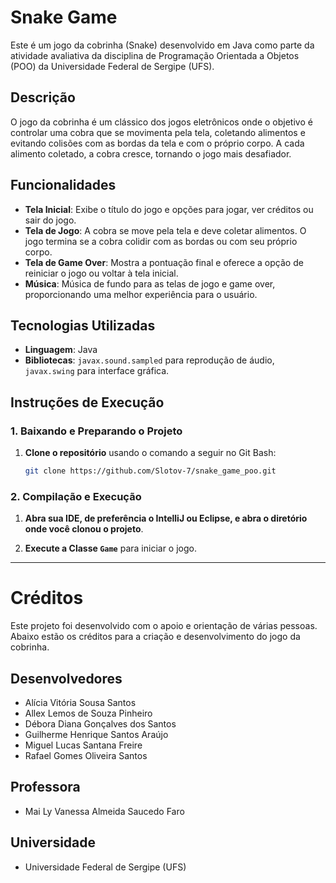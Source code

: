 # Snake Game

Este é um jogo da cobrinha (Snake) desenvolvido em Java como parte da atividade avaliativa da disciplina de Programação Orientada a Objetos (POO) da Universidade Federal de Sergipe (UFS).

## Descrição

O jogo da cobrinha é um clássico dos jogos eletrônicos onde o objetivo é controlar uma cobra que se movimenta pela tela, coletando alimentos e evitando colisões com as bordas da tela e com o próprio corpo. A cada alimento coletado, a cobra cresce, tornando o jogo mais desafiador.

## Funcionalidades

- **Tela Inicial**: Exibe o título do jogo e opções para jogar, ver créditos ou sair do jogo.
- **Tela de Jogo**: A cobra se move pela tela e deve coletar alimentos. O jogo termina se a cobra colidir com as bordas ou com seu próprio corpo.
- **Tela de Game Over**: Mostra a pontuação final e oferece a opção de reiniciar o jogo ou voltar à tela inicial.
- **Música**: Música de fundo para as telas de jogo e game over, proporcionando uma melhor experiência para o usuário.

## Tecnologias Utilizadas

- **Linguagem**: Java
- **Bibliotecas**: `javax.sound.sampled` para reprodução de áudio, `javax.swing` para interface gráfica.

## Instruções de Execução

### 1. **Baixando e Preparando o Projeto**

1. **Clone o repositório** usando o comando a seguir no Git Bash:
   ```bash
   git clone https://github.com/Slotov-7/snake_game_poo.git
   ```
### 2. **Compilação e Execução**

1. **Abra sua IDE, de preferência o IntelliJ ou Eclipse, e abra o diretório onde você clonou o projeto**.

2. **Execute a Classe `Game`** para iniciar o jogo.

---

# Créditos

Este projeto foi desenvolvido com o apoio e orientação de várias pessoas. Abaixo estão os créditos para a criação e desenvolvimento do jogo da cobrinha.

## Desenvolvedores

- Alícia Vitória Sousa Santos
- Allex Lemos de Souza Pinheiro
- Débora Diana Gonçalves dos Santos
- Guilherme Henrique Santos Araújo
- Miguel Lucas Santana Freire
- Rafael Gomes Oliveira Santos


## Professora

- Mai Ly Vanessa Almeida Saucedo Faro

## Universidade

-  Universidade Federal de Sergipe (UFS)


   
